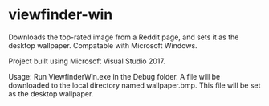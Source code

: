 # viewfinder-win
Downloads the top-rated image from a Reddit page, and sets it as the desktop wallpaper. Compatable with Microsoft Windows.

Project built using Microsoft Visual Studio 2017.

Usage:  Run ViewfinderWin.exe in the Debug folder. A file will be downloaded to the local directory named wallpaper.bmp. This file will be set as the desktop wallpaper.

